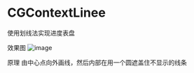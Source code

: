 # CGContextLinee
使用划线法实现进度表盘

效果图
![image](https://github.com/lanshijie/images/IMG.PNG)

原理
由中心点向外画线，然后内部在用一个圆遮盖住不显示的线条

